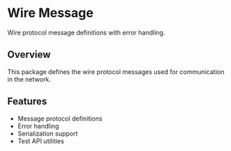 # Wire Message

Wire protocol message definitions with error handling.

## Overview

This package defines the wire protocol messages used for communication in the network.

## Features

- Message protocol definitions
- Error handling
- Serialization support
- Test API utilities


